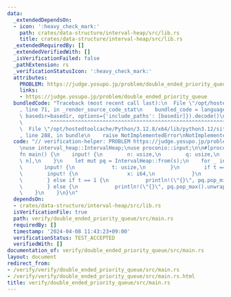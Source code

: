 ```yaml
---
data:
  _extendedDependsOn:
  - icon: ':heavy_check_mark:'
    path: crates/data-structure/interval-heap/src/lib.rs
    title: crates/data-structure/interval-heap/src/lib.rs
  _extendedRequiredBy: []
  _extendedVerifiedWith: []
  _isVerificationFailed: false
  _pathExtension: rs
  _verificationStatusIcon: ':heavy_check_mark:'
  attributes:
    PROBLEM: https://judge.yosupo.jp/problem/double_ended_priority_queue
    links:
    - https://judge.yosupo.jp/problem/double_ended_priority_queue
  bundledCode: "Traceback (most recent call last):\n  File \"/opt/hostedtoolcache/Python/3.12.8/x64/lib/python3.12/site-packages/onlinejudge_verify/documentation/build.py\"\
    , line 71, in _render_source_code_stat\n    bundled_code = language.bundle(stat.path,\
    \ basedir=basedir, options={'include_paths': [basedir]}).decode()\n          \
    \         ^^^^^^^^^^^^^^^^^^^^^^^^^^^^^^^^^^^^^^^^^^^^^^^^^^^^^^^^^^^^^^^^^^^^^^^^^^^^^^^^^\n\
    \  File \"/opt/hostedtoolcache/Python/3.12.8/x64/lib/python3.12/site-packages/onlinejudge_verify/languages/rust.py\"\
    , line 288, in bundle\n    raise NotImplementedError\nNotImplementedError\n"
  code: "// verification-helper: PROBLEM https://judge.yosupo.jp/problem/double_ended_priority_queue\n\
    \nuse interval_heap::IntervalHeap;\nuse proconio::input;\n\n#[proconio::fastout]\n\
    fn main() {\n    input! {\n        n: usize,\n        q: usize,\n        s: [i64;\
    \ n],\n    }\n    let mut pq = IntervalHeap::from(s);\n    for _ in 0..q {\n \
    \       input! {\n            t: usize,\n        }\n        if t == 0 {\n    \
    \        input! {\n                x: i64,\n            }\n            pq.push(x);\n\
    \        } else if t == 1 {\n            println!(\"{}\", pq.pop_min().unwrap());\n\
    \        } else {\n            println!(\"{}\", pq.pop_max().unwrap());\n    \
    \    }\n    }\n}\n"
  dependsOn:
  - crates/data-structure/interval-heap/src/lib.rs
  isVerificationFile: true
  path: verify/double_ended_priority_queue/src/main.rs
  requiredBy: []
  timestamp: '2024-04-08 11:43:23+09:00'
  verificationStatus: TEST_ACCEPTED
  verifiedWith: []
documentation_of: verify/double_ended_priority_queue/src/main.rs
layout: document
redirect_from:
- /verify/verify/double_ended_priority_queue/src/main.rs
- /verify/verify/double_ended_priority_queue/src/main.rs.html
title: verify/double_ended_priority_queue/src/main.rs
---
```

